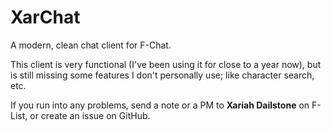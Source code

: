 # XarChat
A modern, clean chat client for F-Chat.

This client is very functional (I've been using it for close to a year now), but is still missing some
features I don't personally use; like character search, etc.

If you run into any problems, send a note or a PM to **Xariah Dailstone** on F-List, or create
an issue on GitHub.